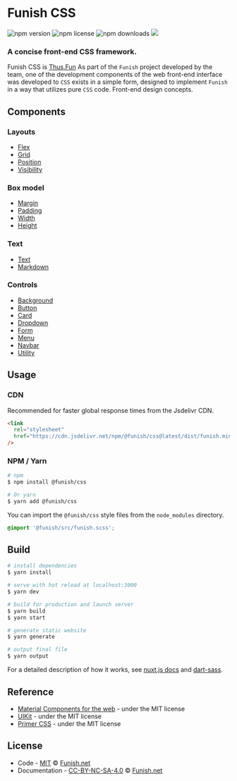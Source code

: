 # Funish CSS

![npm version](https://img.shields.io/npm/v/@funish/css)
![npm license](https://img.shields.io/npm/l/@funish/css)
![npm downloads](https://img.shields.io/npm/dm/@funish/css)
[![](https://data.jsdelivr.com/v1/package/npm/@funish/css/badge)](https://www.jsdelivr.com/package/npm/@funish/css)

### A concise front-end CSS framework.

Funish CSS is [Thus.Fun](https://thus.fun) As part of the `Funish` project developed by the team, one of the development components of the web front-end interface was developed to `CSS` exists in a simple form, designed to implement `Funish` in a way that utilizes pure `CSS` code. Front-end design concepts.

## Components

### Layouts

- [Flex](/docs/flex.md)
- [Grid](/docs/grid.md)
- [Position](/docs/position.md)
- [Visibility](/docs/visibility.md)

### Box model

- [Margin](/docs/margin.md)
- [Padding](/docs/padding.md)
- [Width](/docs/width.md)
- [Height](/docs/height.md)

### Text

- [Text](/docs/text.md)
- [Markdown](/docs/markdown.md)

### Controls

- [Background](/docs/background)
- [Button](/docs/button.md)
- [Card](/docs/card.md)
- [Dropdown](/docs/dropdown.md)
- [Form](/docs/form.md)
- [Menu](/docs/menu.md)
- [Navbar](/docs/navbar.md)
- [Utility](/docs/utility.md)

## Usage

### CDN

Recommended for faster global response times from the Jsdelivr CDN.

```html
<link
  rel="stylesheet"
  href="https://cdn.jsdelivr.net/npm/@funish/css@latest/dist/funish.min.css"
/>
```

### NPM / Yarn

```bash
# npm
$ npm install @funish/css

# Or yarn
$ yarn add @funish/css
```

You can import the `@funish/css` style files from the `node_modules` directory.

```scss
@import '@funish/src/funish.scss';
```

## Build

```bash
# install dependencies
$ yarn install

# serve with hot reload at localhost:3000
$ yarn dev

# build for production and launch server
$ yarn build
$ yarn start

# generate static website
$ yarn generate

# output final file
$ yarn output
```

For a detailed description of how it works, see [nuxt.js docs](https://nuxtjs.org) and [dart-sass](https://github.com/sass/dart-sass).

## Reference

- [Material Components for the web](https://github.com/material-components/material-components-web) - under the MIT license
- [UIKit](https://github.com/uikit/uikit) - under the MIT license
- [Primer CSS](https://github.com/primer/css) - under the MIT license

## License

- Code - [MIT](LICENSE) &copy; [Funish.net](https://funish.net/)
- Documentation - [CC-BY-NC-SA-4.0](https://creativecommons.org/licenses/by-nc-sa/4.0/) &copy; [Funish.net](https://funish.net/)
